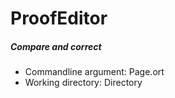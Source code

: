 ProofEditor
===
##### Compare and correct

- Commandline argument:
		Page.ort
- Working directory:
		Directory
